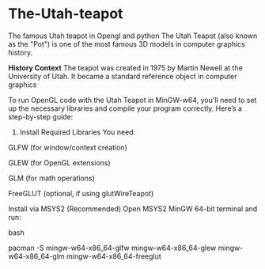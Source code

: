 # The-Utah-teapot
The famous Utah teapot in Opengl and python
The Utah Teapot (also known as the "Pot") is one of the most famous 3D models in computer graphics history. 

**History Context**
The teapot was created in 1975 by Martin Newell at the University of Utah. It became a standard reference object in computer graphics

To run OpenGL code with the Utah Teapot in MinGW-w64, you'll need to set up the necessary libraries and compile your program correctly. Here’s a step-by-step guide:

1. Install Required Libraries
   You need:

  GLFW (for window/context creation)

  GLEW (for OpenGL extensions)

  GLM (for math operations)

  FreeGLUT (optional, if using glutWireTeapot)

Install via MSYS2 (Recommended)
  Open MSYS2 MinGW 64-bit terminal and run:

  bash

  pacman -S mingw-w64-x86_64-glfw mingw-w64-x86_64-glew mingw-w64-x86_64-glm mingw-w64-x86_64-freeglut
